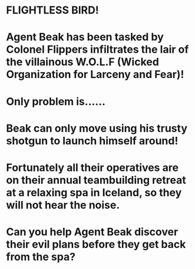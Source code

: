 ﻿# FLIGHTLESS BIRD!
# Agent Beak has been tasked by Colonel Flippers infiltrates the lair of the villainous W.O.L.F (Wicked Organization for Larceny and Fear)!

# Only problem is......
# Beak can only move using his trusty shotgun to launch himself around!
 
# Fortunately all their operatives are on their annual teambuilding retreat at a relaxing spa in Iceland, so they will not hear the noise.

# Can you help Agent Beak discover their evil plans before they get back from the spa?
